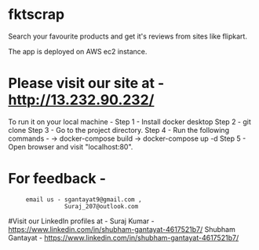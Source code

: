 # fktscrap
Search your favourite products and get it's reviews from sites like flipkart.

The app is deployed on AWS ec2 instance.

# Please visit our site at - http://13.232.90.232/

To run it on your local machine - 
Step 1 - Install docker desktop
Step 2 - git clone <project url>
Step 3 - Go to the project directory.
Step 4 - Run the following commands - 
         -> docker-compose build
         -> docker-compose up -d
Step 5 - Open browser and visit "localhost:80".

# For feedback -
         email us - sgantayat9@gmail.com ,
                    Suraj_207@outlook.com
         
#Visit our LinkedIn profiles at - 
         Suraj Kumar       - https://www.linkedin.com/in/shubham-gantayat-4617521b7/
         Shubham Gantayat  - https://www.linkedin.com/in/shubham-gantayat-4617521b7/
